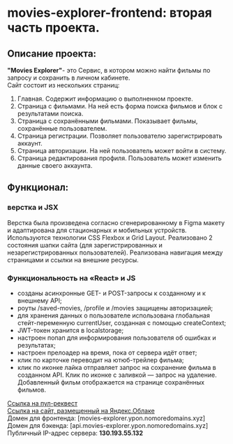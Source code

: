 # movies-explorer-frontend: вторая часть проекта.
## Описание проекта:  
**"Movies Explorer"**- это Сервис, в котором можно найти фильмы по запросу и сохранить в личном кабинете.  
Сайт состоит из нескольких страниц:
1. Главная. Содержит информацию о выполненном проекте.
2. Страница с фильмами. На ней есть форма поиска фильмов и блок с результатами поиска.
3. Страница с сохранёнными фильмами. Показывает фильмы, сохранённые пользователем.
4. Страница регистрации. Позволяет пользователю зарегистрировать аккаунт.
5. Страница авторизации. На ней пользователь может войти в систему.
6. Страница редактирования профиля. Пользователь может изменить данные своего аккаунта.  
  
## Функционал:
### верстка и JSX
Верстка была произведена согласно сгенерированному в Figma макету и  адаптирована для стационарных и мобильных устройств. Используются технологии CSS Flexbox и Grid Layout. Реализовано 2 состояния шапки сайта (для зарегистрированных и незарегистрированных пользователей). Реализована навигация между страницами и ссылки на внешние ресурсы.  
### Функциональность на «React» и JS
* созданы асинхронные GET- и POST-запросы к созданному и к внешнему API;
* роуты /saved-movies, /profile и /movies защищены авторизацией;
* для хранения данных о пользователе использована глобальная стейт-переменную currentUser, созданная с помощью createContext;
* JWT-токен хранится в localstorage;
* настроен попап для информирования пользователя об ошибках и результатах;
* настроен прелоадер на время, пока от сервера идёт ответ;
* клик по карточке переводит на ютюб-трейлер фильма;
* клик по иконке лайка отправляет запрос на сохранение фильма в созданном API. Клик по иконке с заливкой — запрос на удаление. Добавленный фильм отображается на странице сохранённых фильмов.

[Ссылка на пул-реквест](https://github.com/ypongit/movies-explorer-frontend/pull/2)  
[Ссылка на сайт, размещенный на Яндекс.Облаке](http://movies-explorer.ypon.nomoredomains.xyz/)  
Домен для фронтенда: [movies-explorer.ypon.nomoredomains.xyz]  
Домен для бэкенда: [api.movies-explorer.ypon.nomoredomains.xyz]
Публичный IP-адрес сервера: **130.193.55.132** 
